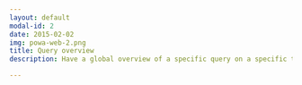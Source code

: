 ```yaml
---
layout: default
modal-id: 2
date: 2015-02-02
img: powa-web-2.png
title: Query overview
description: Have a global overview of a specific query on a specific time range.

---
```

